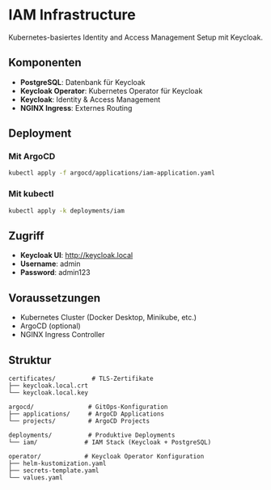 # IAM Infrastructure

Kubernetes-basiertes Identity and Access Management Setup mit Keycloak.

## Komponenten

- **PostgreSQL**: Datenbank für Keycloak
- **Keycloak Operator**: Kubernetes Operator für Keycloak
- **Keycloak**: Identity & Access Management
- **NGINX Ingress**: Externes Routing

## Deployment

### Mit ArgoCD

```bash
kubectl apply -f argocd/applications/iam-application.yaml
```

### Mit kubectl

```bash
kubectl apply -k deployments/iam
```

## Zugriff

- **Keycloak UI**: http://keycloak.local
- **Username**: admin
- **Password**: admin123

## Voraussetzungen

- Kubernetes Cluster (Docker Desktop, Minikube, etc.)
- ArgoCD (optional)
- NGINX Ingress Controller

## Struktur

```
certificates/          # TLS-Zertifikate
├── keycloak.local.crt
└── keycloak.local.key

argocd/               # GitOps-Konfiguration
├── applications/     # ArgoCD Applications
└── projects/         # ArgoCD Projects

deployments/          # Produktive Deployments
└── iam/             # IAM Stack (Keycloak + PostgreSQL)

operator/            # Keycloak Operator Konfiguration
├── helm-kustomization.yaml
├── secrets-template.yaml
└── values.yaml
```
